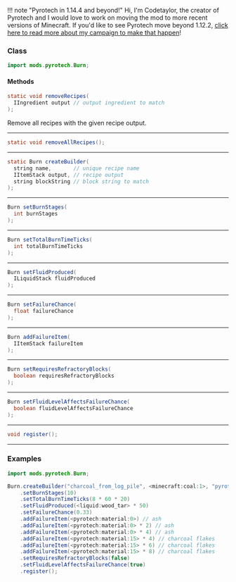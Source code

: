 !!! note "Pyrotech in 1.14.4 and beyond!"
    Hi, I'm Codetaylor, the creator of Pyrotech and I would love to work on moving the mod to more recent versions of Minecraft. If you'd like to see Pyrotech move beyond 1.12.2, [click here to read more about my campaign to make that happen](https://bit.ly/2KaxA3H)!

### Class

```java
import mods.pyrotech.Burn;
```

#### Methods

```java
static void removeRecipes(
  IIngredient output // output ingredient to match
);
```

Remove all recipes with the given recipe output.

---


```java
static void removeAllRecipes();
```


---


```java
static Burn createBuilder(
  string name,       // unique recipe name
  IItemStack output, // recipe output
  string blockString // block string to match
);
```


---

```java
Burn setBurnStages(
  int burnStages
);
```


---


```java
Burn setTotalBurnTimeTicks(
  int totalBurnTimeTicks
);
```


---


```java
Burn setFluidProduced(
  ILiquidStack fluidProduced
);
```


---


```java
Burn setFailureChance(
  float failureChance
);
```


---


```java
Burn addFailureItem(
  IItemStack failureItem
);
```


---


```java
Burn setRequiresRefractoryBlocks(
  boolean requiresRefractoryBlocks
);
```


---


```java
Burn setFluidLevelAffectsFailureChance(
  boolean fluidLevelAffectsFailureChance
);
```


---


```java
void register();
```


---


### Examples

```java
import mods.pyrotech.Burn;

Burn.createBuilder("charcoal_from_log_pile", <minecraft:coal:1>, "pyrotech:log_pile:*")
    .setBurnStages(10)
    .setTotalBurnTimeTicks(8 * 60 * 20)
    .setFluidProduced(<liquid:wood_tar> * 50)
    .setFailureChance(0.33)
    .addFailureItem(<pyrotech:material:0>) // ash
    .addFailureItem(<pyrotech:material:0> * 2) // ash
    .addFailureItem(<pyrotech:material:0> * 4) // ash
    .addFailureItem(<pyrotech:material:15> * 4) // charcoal flakes
    .addFailureItem(<pyrotech:material:15> * 6) // charcoal flakes
    .addFailureItem(<pyrotech:material:15> * 8) // charcoal flakes
    .setRequiresRefractoryBlocks(false)
    .setFluidLevelAffectsFailureChance(true)
    .register();
```
